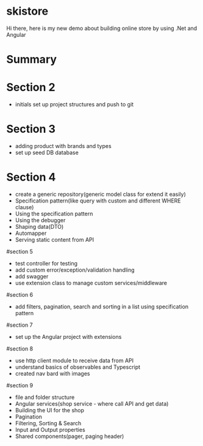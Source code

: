 # skistore

Hi there, here is my new demo about building online store by using .Net and Angular

# Summary

# Section 2
 - initials set up project structures and push to git

# Section 3
- adding product with brands and types
- set up seed DB database

# Section 4
- create a generic repository(generic model class for extend it easily)
- Specification pattern(like query with custom and different WHERE clause)
- Using the specification pattern
- Using the debugger
- Shaping data(DTO)
- Automapper
- Serving static content from API

#section 5
- test controller for testing
- add custom error/exception/validation handling
- add swagger
- use extension class to manage custom services/middleware

#section 6
- add filters, pagination, search and sorting in a list using specification pattern

#section 7
- set up the Angular project with extensions

#section 8
- use http client module to receive data from API
- understand basics of observables and Typescript
- created nav bard with images

#section 9
- file and folder structure
- Angular services(shop service - where call API and get data)
- Building the UI for the shop
- Pagination
- Filtering, Sorting & Search
- Input and Output properties
- Shared components(pager, paging header)